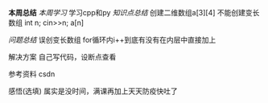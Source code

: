 **本周总结**
*本周学习*
学习cpp和py
*知识点总结*
创建二维数组a[3][4]
不能创建变长数组  int n; cin>>n; a[n]

*问题总结*
误创变长数组
for循环内i++到底有没有在内层中直接加上

解决方案
自己写代码，设断点查看


参考资料
csdn

感悟(选填)
属实是没时间，满课再加上天天防疫快吐了
